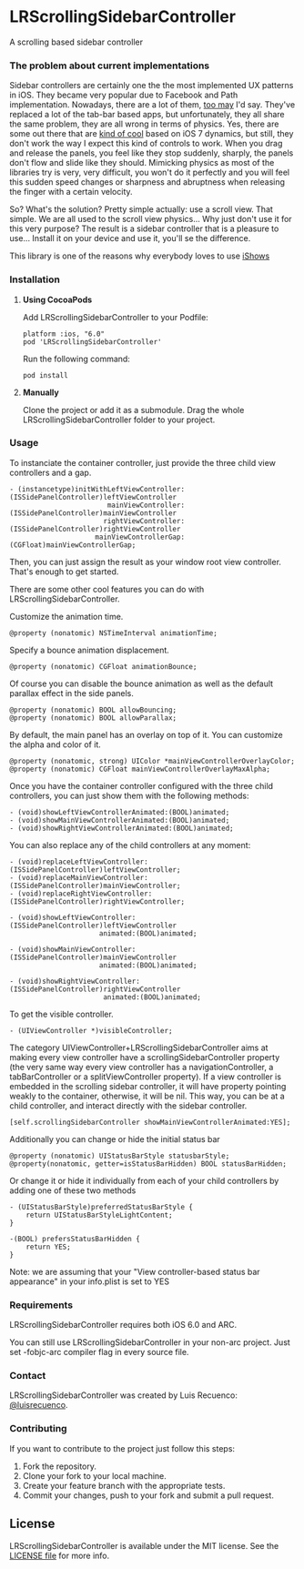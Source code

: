LRScrollingSidebarController
============================

A scrolling based sidebar controller

### The problem about current implementations

Sidebar controllers are certainly one the the most implemented UX patterns in iOS. They became very popular due to Facebook and Path implementation. Nowadays, there are a lot of them, [too may](http://bitly.com/bundles/o_27ukkruo5l/1) I'd say. They've replaced a lot of the tab-bar based apps, but unfortunately, they all share the same problem, they are all wrong in terms of physics. Yes, there are some out there that are [kind of cool](https://github.com/monospacecollective/MSDynamicsDrawerViewController/) based on iOS 7 dynamics, but still, they don't work the way I expect this kind of controls to work. When you drag and release the panels, you feel like they stop suddenly, sharply, the panels don't flow and slide like they should. Mimicking physics as most of the libraries try is very, very difficult, you won't do it perfectly and you will feel this sudden speed changes or sharpness and abruptness when releasing the finger with a certain velocity.

So? What's the solution? Pretty simple actually: use a scroll view. That simple. We are all used to the scroll view physics... Why just don't use it for this very purpose? The result is a sidebar controller that is a pleasure to use... Install it on your device and use it, you'll se the difference.

This library is one of the reasons why everybody loves to use [iShows](http://ishowsapp.com/)

### Installation

1. **Using CocoaPods**

   Add LRScrollingSidebarController to your Podfile:

   ```
   platform :ios, "6.0"
   pod 'LRScrollingSidebarController'
   ```

   Run the following command:

   ```
   pod install
   ```

2. **Manually**

   Clone the project or add it as a submodule. Drag the whole LRScrollingSidebarController folder to your project.

### Usage

To instanciate the container controller, just provide the three child view controllers and a gap.

```
- (instancetype)initWithLeftViewController:(ISSidePanelController)leftViewController
                        mainViewController:(ISSidePanelController)mainViewController
                       rightViewController:(ISSidePanelController)rightViewController
                     mainViewControllerGap:(CGFloat)mainViewControllerGap;
```

Then, you can just assign the result as your window root view controller. That's enough to get started.

There are some other cool features you can do with LRScrollingSidebarController.

Customize the animation time.

```
@property (nonatomic) NSTimeInterval animationTime;
```

Specify a bounce animation displacement.

```
@property (nonatomic) CGFloat animationBounce;
```

Of course you can disable the bounce animation as well as the default parallax effect in the side panels.

```
@property (nonatomic) BOOL allowBouncing;
@property (nonatomic) BOOL allowParallax;
```

By default, the main panel has an overlay on top of it. You can customize the alpha and color of it.

```
@property (nonatomic, strong) UIColor *mainViewControllerOverlayColor;
@property (nonatomic) CGFloat mainViewControllerOverlayMaxAlpha;
```

Once you have the container controller configured with the three child controllers, you can just show them with the following methods:

```
- (void)showLeftViewControllerAnimated:(BOOL)animated;
- (void)showMainViewControllerAnimated:(BOOL)animated;
- (void)showRightViewControllerAnimated:(BOOL)animated;
```

You can also replace any of the child controllers at any moment:

```
- (void)replaceLeftViewController:(ISSidePanelController)leftViewController;
- (void)replaceMainViewController:(ISSidePanelController)mainViewController;
- (void)replaceRightViewController:(ISSidePanelController)rightViewController;

- (void)showLeftViewController:(ISSidePanelController)leftViewController
                      animated:(BOOL)animated;

- (void)showMainViewController:(ISSidePanelController)mainViewController
                      animated:(BOOL)animated;

- (void)showRightViewController:(ISSidePanelController)rightViewController
                       animated:(BOOL)animated;
```

To get the visible controller.

```
- (UIViewController *)visibleController;
```

The category UIViewController+LRScrollingSidebarController aims at making every view controller have a scrollingSidebarController property (the very same way every view controller has a navigationController, a tabBarController or a splitViewController property). If a view controller is embedded in the scrolling sidebar controller, it will have property pointing weakly to the container, otherwise, it will be nil. This way, you can be at a child controller, and interact directly with the sidebar controller.

```
[self.scrollingSidebarController showMainViewControllerAnimated:YES];
```
Additionally you can change or hide the initial status bar

```
@property (nonatomic) UIStatusBarStyle statusbarStyle;
@property(nonatomic, getter=isStatusBarHidden) BOOL statusBarHidden;
```
Or change it or hide it individually from each of your child controllers by adding one of these two methods

```
- (UIStatusBarStyle)preferredStatusBarStyle {
    return UIStatusBarStyleLightContent;
}

-(BOOL) prefersStatusBarHidden {
    return YES;
}
```
Note: we are assuming that your "View controller-based status bar appearance" in your info.plist is set to YES

### Requirements

LRScrollingSidebarController requires both iOS 6.0 and ARC.

You can still use LRScrollingSidebarController in your non-arc project. Just set -fobjc-arc compiler flag in every source file.

### Contact

LRScrollingSidebarController was created by Luis Recuenco: [@luisrecuenco](https://twitter.com/luisrecuenco).

### Contributing

If you want to contribute to the project just follow this steps:

1. Fork the repository.
2. Clone your fork to your local machine.
3. Create your feature branch with the appropriate tests.
4. Commit your changes, push to your fork and submit a pull request.

## License

LRScrollingSidebarController is available under the MIT license. See the [LICENSE file](https://github.com/luisrecuenco/LRScrollingSidebarController/blob/master/LICENSE) for more info.
